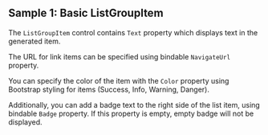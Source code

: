 ## Sample 1: Basic ListGroupItem

The `ListGroupItem` control contains `Text` property which displays text in the generated item. 

The URL for link items can be specified using bindable `NavigateUrl` property.

You can specify the color of the item with the `Color` property using Bootstrap styling for items (Success, Info, Warning, Danger).

Additionally, you can add a badge text to the right side of the list item, using bindable `Badge` property. 
If this property is empty, empty badge will not be displayed.